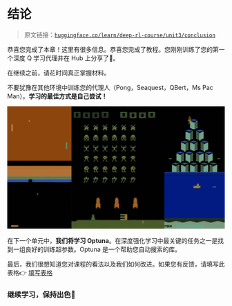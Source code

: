 # 结论

> 原文链接：[`huggingface.co/learn/deep-rl-course/unit3/conclusion`](https://huggingface.co/learn/deep-rl-course/unit3/conclusion)

恭喜您完成了本章！这里有很多信息。恭喜您完成了教程。您刚刚训练了您的第一个深度 Q 学习代理并在 Hub 上分享了🥳。

在继续之前，请花时间真正掌握材料。

不要犹豫在其他环境中训练您的代理人（Pong，Seaquest，QBert，Ms Pac Man）。**学习的最佳方式是自己尝试！**

![环境](img/bf441b005cda192d0dc86eb42475aeb3.png)

在下一个单元中，**我们将学习 Optuna**。在深度强化学习中最关键的任务之一是找到一组良好的训练超参数。Optuna 是一个帮助您自动搜索的库。

最后，我们很想知道您对课程的看法以及我们如何改进。如果您有反馈，请填写此表格👉 [填写表格](https://forms.gle/BzKXWzLAGZESGNaE9)

### 继续学习，保持出色🤗
